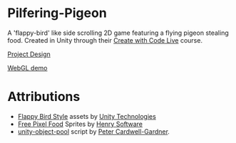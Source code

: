 # Pilfering-Pigeon

A 'flappy-bird' like side scrolling 2D game featuring a flying pigeon stealing food. Created in Unity through their [Create with Code Live](https://learn.unity.com/course/create-with-code-live) course.

[Project Design](https://docs.google.com/document/d/1OlujN7ZluRCXwoSqdjhOTOAiQAG_WGnajCe9o5YlFq8/edit?usp=sharing)

[WebGL demo](https://danstevens.github.io/Pilfering-Pigeon)

# Attributions

- [Flappy Bird Style](https://assetstore.unity.com/packages/templates/flappy-bird-style-example-game-80330) assets by [Unity Technologies](https://assetstore.unity.com/publishers/1)
- [Free Pixel Food](https://assetstore.unity.com/packages/2d/environments/free-pixel-food-113523) Sprites by [Henry Software](https://assetstore.unity.com/publishers/9216)
- [unity-object-pool](https://github.com/thefuntastic/unity-object-pool) script by [Peter Cardwell-Gardner](https://github.com/thefuntastic).
